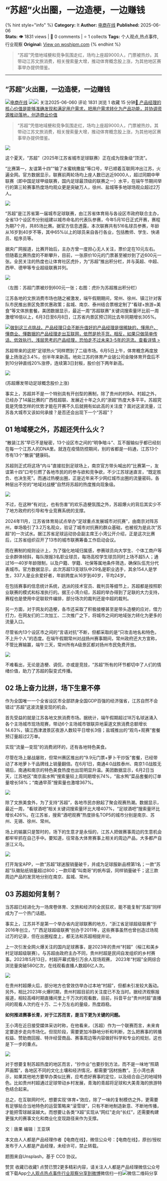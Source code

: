 # “苏超”火出圈，一边造梗，一边赚钱
{% hint style="info" %}
**Category:** It
**Author:** [电商在线](https://www.woshipm.com/u/1282356)
**Published:** 2025-06-06  
**Stats:** 👁️ 1831 views | 💬 0 comments | ⭐ 1 collects
**Tags:** 个人观点,热点事件,行业观察
**Original:** [View on woshipm.com](https://www.woshipm.com/it/6226447.html)
{% endhint %}
> “苏超”凭借地域梗和竞争氛围走红，场均上座超9000人，门票被热炒。其带动江苏文旅消费，相关搜索量大增，推动体育概念股上涨，为其他地区赛事举办提供借鉴。

---

## “苏超”火出圈，一边造梗，一边赚钱

[![](https://image.woshipm.com/wp-files/2021/06/WZr2K6M8wnGTSP9zFoc7.png!/both/72x72)](https://www.woshipm.com/u/1282356)[电商在线](https://www.woshipm.com/u/1282356) ![](https://static.woshipm.com/tag/1122_1@2x.png)![](https://static.woshipm.com/tag/2405_1@2x.png) 关注2025-06-060 评论 1831 浏览 1 收藏 15 分钟[🔗 产品经理的核心价值是能够准确发现和满足用户需求，把用户需求转化为产品功能，并协调资源推动落地，创造商业价值](https://ke.qidianla.com/courses/90pm)

> “苏超”凭借地域梗和竞争氛围走红，场均上座超9000人，门票被热炒。其带动江苏文旅消费，相关搜索量大增，推动体育概念股上涨，为其他地区赛事举办提供借鉴。

![](https://image.woshipm.com/2025/06/06/f2f92b08-429c-11f0-8928-00163e09d72f.png)

这个夏天，“苏超”（2025年江苏省城市足球联赛）正在成为现象级“顶流”。

“比赛第一，友谊第十四”“输了水蜜桃撒盐”等口号，早已顺着互联网冲出江苏，火遍全网。官方数据显示，联赛前两轮场均上座人数已达近9000人，超过同期中甲联赛（即中国足球甲级联赛，国内足球最顶级的联赛之一）水平，在端午节期间举行的第三轮赛事热度场均观众更是突破万人，徐州、盐城等多地球场观众超过2万人。

![](https://image.woshipm.com/2025/06/05/08a5a5e4-420c-11f0-8cb0-00163e09d72f.jpg)

“苏超”是江苏省第一届城市足球联赛，由江苏省体育局与各设区市政府联合主办，全省13个设区市分别组建以城市命名的代表队参赛，今年5月10日正式开赛，赛程为期7个月，共85场比赛。据官方信息透露，本次联赛共有516名球员参赛，年龄从16岁到40岁不等，其中65%以上的球员来自各行各业，包括教师、学生、快递员、程序员等。

据央广网报道，比赛开始后，主办方曾一度担心无人关注，票价定在10元左右。但随着比赛热度的不断攀升，目前，一张原价10元的门票甚至被炒到了近600元一张。全民关注的热度也让体育社区虎扑，为“苏超”推出积分栏，并与英超、中超、西甲、德甲等专业超级联赛并列。

![](https://image.woshipm.com/2025/06/05/09b8be12-420c-11f0-8cb0-00163e09d72f.jpg)

（左图：苏超门票被炒到600元一张；右图：虎扑为苏超推出积分栏）

江苏各地的文旅消费市场也随之被激发，端午假期期间，常州、徐州、镇江针对客队市民推出景区免票优惠政策；盐城、南京、泰州结合票根定制了“看球+旅游+美食”等文体旅套餐。美团数据显示，最近一周“苏超联赛”关键词搜索量环比前一周激增16倍以上，6月3日至6月8日，江苏省内景区预订同比去年同期增长305%。

[![](https://image.woshipm.com/2023/07/27/1788a218-2c7f-11ee-b91f-00163e0b5ff3.png)做到这三点挑战，产品经理只会不断升值好的产品经理是很稀缺的，懂用户、懂商业、懂数据的产品经理走出互联网，依然是抢手货。相反，如果只做简单传话、低效执行、浅层思考的产品经理，恐怕走不过未来3-5年的洪流。查看详情 >](https://ke.qidianla.com/courses/bcpm)

苏超带来的这把“足球热火”同样燃到了二级市场。6月5日上午，体育概念再度放量上扬涨近3.4%，创半年来新高。地处江苏的体育产业链公司金陵体育开盘后不到10分钟直线20%涨停，连续第3日封板，股价创下两年新高。

![](https://image.woshipm.com/2025/06/05/0a72cc94-420c-11f0-8cb0-00163e09d72f.jpg)

(苏超爆发带动足球概念股价上涨)

事实上，苏超并不是一个特别具有开创型的赛制，除了贵州的村BA、村超之外，已经办了14届比赛的广西桂超联、发展近十年之久的“浙超”热度大多平平。苏超究竟是凭借怎样的优势才能在开赛不久后就拥有如此高的关注度？面对这波流量，江苏各大城市又该如何承接？是否还会出现下一个“苏超”？

## 01 地域梗之外，苏超还凭什么火？

“散装江苏”早已不是秘密，13个设区市之间的“明争暗斗”、互不服输似乎都已经刻在每一个江苏人的DNA里。就连在疫情防控期间，别的省都是一码通，江苏13个市有13个“散装”健康码。

苏超则正式将这场“内斗”直接拉到足球场上，南京官方带头喊出的“比赛第一，友谊第十四”口号引燃了各地市民的的参与欲和竞争欲，不少江苏球迷直言，“既定胜负、也决生死”。而通过热梗出圈，正是近年来不少网红城市出圈的流量密码，各种层出不穷的“地域对战梗”自然将苏超的热度推向现象级。

![](https://image.woshipm.com/2025/06/05/0b83a982-420c-11f0-8cb0-00163e09d72f.jpg)

不过，在这种“有对比，也有伤害”的欢乐造梗氛围之外，苏超爆火的背后其实少不了地方政府的引导和专业竞赛系统的支撑。

2024年11月，江苏省体育局试点举办“足球重点发展城市对抗赛”，由南京对阵苏州，单场吸引了3.2万名观众，验证了城市对抗赛的群众基础，也被视为是此次“苏超”的一次试水。据江苏省足球运动协会副主席王小湾公开介绍，正是这次比赛后，江苏省组织召开了13市的城市联赛筹备工作启动会议。

而在赛制的规则设计上，为了强化地域归属感，参赛球员向大学生、个体工商户等业余群体倾斜，每队限报3名职业球员，每场高校学生球员同时上场不超5人；通过16—40岁年龄限制，以及户籍、学籍、社保等属地条件筛选，确保队伍充分代表城市。官方数据显示，此次苏超13支球队中29名是职业选手，其余154人是学生，337人是业余爱好者，年龄跨度从16岁到40岁，平均24岁。

在包括赛事的信息统计系统，选派的技术官员、裁判员等细节上，苏超都是按照职业联赛的模式和标准执行的。据王小湾介绍，苏超的举办得到了足联的大力支持，赛程也是使用中足联软件编排，部分场次的裁判还是中超的裁判。

另一方面，对于网友的造梗，各市还采取了积极接梗甚至是带头造梗的应对，借力打力，在网友们的二次加工、二次推广之下，将城市之间的地域张力转化为更多的流量入口。

尽管省内13个设区市之间的“言语对抗”不断，但都采取的是“只攻击地名和特色，不上升个人”的态度。在端午假期常州对战扬州赛事期间，常州政府还大方宣称，不管比赛输赢，端午三天，常州所有A级景区都对扬州市民免费开放。

![](https://image.woshipm.com/2025/06/05/0c4d037c-420c-11f0-8cb0-00163e09d72f.png)

不难看出，无论是造梗、调侃，亦或是竞技，“苏超”所有的环节都切中了人们的情绪价值，助力了苏超的裂变式传播。

## 02 场上奋力比拼，场下生意不停

作为全国唯一一个全省设区市全部跻身全国GDP百强的经济强省，江苏自然不会错过“苏超”这波流量变现的机会。

首先受益的就是江苏各地文旅消费市场。据统计，端午假期超过18万名球迷涌入各个主场城市现场观赛，带动6个主场城市银联异地渠道文旅消费总额增长14.63%，镇江西津渡景区夜游人数较平日增长3倍；盐城推出的“观鸟+观赛”套餐预订量超过2万单。

实现“流量—变现”的消费闭环的，还有各地特色美食。

尽管在场上屡战屡败，但常州赛区推出的“9.9元门票+萝卜干炒饭”套餐，已经带动了本地萝卜干品牌线上销量翻倍。在6月1日，南通4:0战胜泰州、南京1:0战胜无锡后，南通和南京的特色美食热度也出现明显升温。美团数据显示，6月2日当天，江苏地区“南京盐水鸭”搜索量较上周同期增长74%，“盐水鸭”菜品套餐的订单量增长58%；“南通早茶”搜索量也激增367%。

![](https://image.woshipm.com/2025/06/05/0d4248be-420c-11f0-8cb0-00163e09d72f.jpg)

除了文旅美食外，为了支持“苏超”，各地市民亦掀起了聚会观赛热潮。数据显示，最近一周，“看球酒吧”相关关键词搜索量环比大增407%，“足球酒吧”搜索量环比增长426%。在江苏省，搜索“酒吧观赛”热度排名TOP5的城市分别是南京、苏州、无锡、徐州、常州。

场上的输赢只是暂时的，场下的生意才是永恒的，江苏人把做赛事周边的生意机会都牢牢抓在自己手中。要知道，往常各大体育赛事上相关的周边产品，大多都产自浙江义乌。

![](https://image.woshipm.com/2025/06/05/0e18abde-420c-11f0-8cb0-00163e09d72f.png)

打开淘宝APP，一款“苏超”球迷服销量破千，并成为足球服新品榜第1名；一款“苏超”队徽贴纸销量超过800；一款印着“叫南哥”的帆布袋，同样销量破千；这三款周边产品的发货地分别在南京、盐城、常州。

## 03 苏超如何复制？

当苏超已经进化为一场席卷体育、文旅和经济的全民狂欢，能不能复制“苏超”同样成为了一个热门话题。

事实上，江苏并不是第一个举办省内足球联赛的地方，“浙江省足球超级联赛”于2016年创立，“广西足球超级联赛”创办于2011年，这些赛事虽然也曾创造过场观过万的记录，但在出圈程度上，都无法和苏超相提并论。

上一次引发全网火爆关注的国内足球赛事，是2023年的贵州“村超”（榕江和美乡村足球超级联赛）。与苏超由政府主办不同，贵州村超是民间自发组织的乡村赛事。2023年5月13日，村超开幕式吸引万余人现场观赛， 2023年“村超”全网综合浏览量突破580亿次，在线观看直播人数超6亿人次。

![](https://image.woshipm.com/2025/06/05/0f29c0ee-420c-11f0-8cb0-00163e09d72f.png)

在贵州村超爆火后，部分地方也曾效仿举办过本地“村超”，但都未引发较大轰动。另外，相比2023年火爆时期，贵州村超目前的关注度已不及当时。据经济观察报报道，相较高峰时期直播间里上千万次的观看数，目前，抖音平台“贵州村超”直播间的观看人次约在十万、二十万左右的量级，热度趋稳。

**如何推进赛事长青，对于江苏而言，是当下更为关键的问题。**

王小湾在近日接受媒体采访时称，在他看来，（苏超）作为一个联赛而言，未来肯定要逐步走向市场化。但现阶段，需要更加冷静地分析和判断，怎么把赛事的转播权益、赞助商回报、特许经营商品、赛事周边等内容做好科学和专业的规划，这也是下一步的重点。

![](https://image.woshipm.com/2025/06/05/10088bbc-420c-11f0-8cb0-00163e09d72f.png)

对于想要复制苏超热度的地区而言，“抄作业”也要抄到方法，而不是一味地“照葫芦画瓢”，各地区不同的文化土壤和经济情况，都需要“因材施教”。王小湾也表示，如果其他地方要举办类似比赛，应考虑好赛事的定位，以及结合自己的地域特色。比如贵州村超通过足球带动乡村发展，青海的青超将足球和大美青海的旅游特色结合起来。

总之，在互联网时代，想要实现‘体育+’效应，除了一味的复制模仿之外，更需要有足够贴合当地特色的运营策略来“滚雪球”，只有不断地制造新意、不断地传播，才能把雪球越滚越大。而想要让各类“X超”实现从“网红”走向“长红”，还需要构建更强大的赛事文化和商业化变现路径来作为支撑。

文｜唐果 编辑｜王亚琪

本文由人人都是产品经理作者【电商在线】，微信公众号：【电商在线】，原创/授权 发布于人人都是产品经理，未经许可，禁止转载。

题图来自Unsplash，基于 CC0 协议。

赞赏 收藏已收藏1 点赞已赞2更多精彩内容，请关注人人都是产品经理微信公众号或下载App[个人观点](https://www.woshipm.com/tag/%e4%b8%aa%e4%ba%ba%e8%a7%82%e7%82%b9)[热点事件](https://www.woshipm.com/tag/%e7%83%ad%e7%82%b9%e4%ba%8b%e4%bb%b6)[行业观察](https://www.woshipm.com/tag/%e8%a1%8c%e4%b8%9a%e8%a7%82%e5%af%9f)[分享到微博](https://service.weibo.com/share/share.php?appkey=2775287854&title=“苏超”火出圈，一边造梗，一边赚钱&url=https://www.woshipm.com/it/6226447.html&pic=https://image.woshipm.com/2025/06/06/f2f92b08-429c-11f0-8928-00163e09d72f.png)微信扫一扫![微信二维码](https://api.pwmqr.com/qrcode/create/?url=https://www.woshipm.com/it/6226447.html)分享